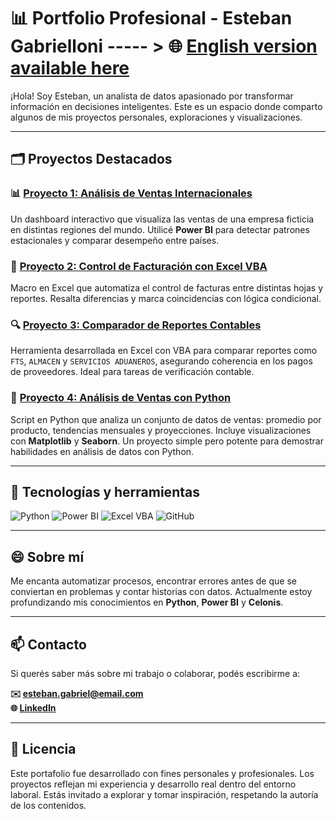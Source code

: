 # 📊 Portfolio Profesional - Esteban Gabrielloni                                                     -----  > 🌐 [English version available here](README_EN.md)

¡Hola! Soy Esteban, un analista de datos apasionado por transformar información en decisiones inteligentes. Este es un espacio donde comparto algunos de mis proyectos personales, exploraciones y visualizaciones.

--- 

## 🗂️ Proyectos Destacados

### 📊 [Proyecto 1: Análisis de Ventas Internacionales](proyecto1.html)
Un dashboard interactivo que visualiza las ventas de una empresa ficticia en distintas regiones del mundo. Utilicé **Power BI** para detectar patrones estacionales y comparar desempeño entre países.

### 🧾 [Proyecto 2: Control de Facturación con Excel VBA](proyecto2.html)
Macro en Excel que automatiza el control de facturas entre distintas hojas y reportes. Resalta diferencias y marca coincidencias con lógica condicional.

### 🔍 [Proyecto 3: Comparador de Reportes Contables](proyecto3.html)
Herramienta desarrollada en Excel con VBA para comparar reportes como `FTS`, `ALMACEN` y `SERVICIOS ADUANEROS`, asegurando coherencia en los pagos de proveedores. Ideal para tareas de verificación contable.

### 🐍 [Proyecto 4: Análisis de Ventas con Python](proyecto4.html)
Script en Python que analiza un conjunto de datos de ventas: promedio por producto, tendencias mensuales y proyecciones. Incluye visualizaciones con **Matplotlib** y **Seaborn**. Un proyecto simple pero potente para demostrar habilidades en análisis de datos con Python.

---

## 🧰 Tecnologías y herramientas

![Python](https://img.shields.io/badge/Python-3776AB?style=for-the-badge&logo=python&logoColor=white)
![Power BI](https://img.shields.io/badge/Power_BI-F2C811?style=for-the-badge&logo=powerbi&logoColor=black)
![Excel VBA](https://img.shields.io/badge/Excel-VBA-217346?style=for-the-badge&logo=microsoft-excel&logoColor=white)
![GitHub](https://img.shields.io/badge/GitHub-181717?style=for-the-badge&logo=github&logoColor=white)

---

## 😄 Sobre mí

Me encanta automatizar procesos, encontrar errores antes de que se conviertan en problemas y contar historias con datos. Actualmente estoy profundizando mis conocimientos en **Python**, **Power BI** y **Celonis**.

---

## 📫 Contacto

Si querés saber más sobre mi trabajo o colaborar, podés escribirme a:

**✉️ esteban.gabriel@email.com**  
**🌐 [LinkedIn](https://www.linkedin.com/in/estebangabriel)**

---

## 📝 Licencia

Este portafolio fue desarrollado con fines personales y profesionales. Los proyectos reflejan mi experiencia y desarrollo real dentro del entorno laboral. Estás invitado a explorar y tomar inspiración, respetando la autoría de los contenidos.

